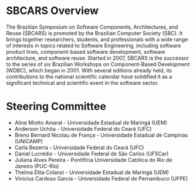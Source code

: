 # SBCARS Overview

The Brazilian Symposium on Software Components, Architectures, and Reuse (SBCARS) is promoted by the Brazilian Computer Society (SBC). It brings together researchers, students, and professionals with a wide range of interests in topics related to Software Engineering, including software product lines, component-based software development, software architecture, and software reuse. Started in 2007, SBCARS is the successor to the series of six Brazilian Workshops on Component-Based Development (WDBC), which began in 2001. With several editions already held, its contributions to the national scientific calendar have solidified it as a significant technical and scientific event in the software sector.

# Steering Committee
- Aline Miotto Amaral - Universidade Estadual de Maringá (UEM)
- Anderson Uchôa - Universidade Federal do Ceará (UFC)
- Breno Bernard Nicolau de França - Universidade Estadual de Campinas (UNICAMP)
- Carla Bezerra - Universidade Federal do Ceará (UFC)
- Daniel Lucrédio - Universidade Federal de São Carlos (UFSCar)
- Juliana Alves Pereira - Pontifícia Universidade Católica do Rio de Janeiro (PUC-Rio)
- Thelma Elita Colanzi - Universidade Estadual de Maringá (UEM)
- Vinicius Cardoso Garcia - Universidade Federal de Pernambuco (UFPE)
